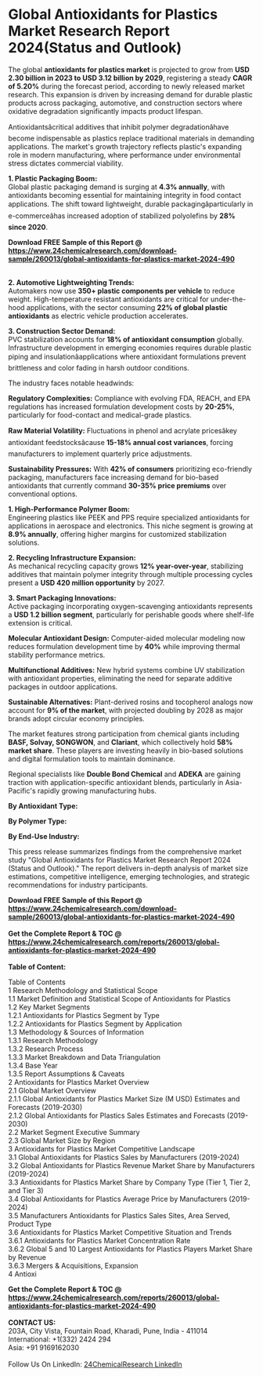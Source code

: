 <h1>Global Antioxidants for Plastics Market Research Report 2024(Status and Outlook)</h1><p>The global <strong>antioxidants for plastics market</strong> is projected to grow from <strong>USD 2.30 billion in 2023 to USD 3.12 billion by 2029</strong>, registering a steady <strong>CAGR of 5.20%</strong> during the forecast period, according to newly released market research. This expansion is driven by increasing demand for durable plastic products across packaging, automotive, and construction sectors where oxidative degradation significantly impacts product lifespan.</p><p>Antioxidantsâcritical additives that inhibit polymer degradationâhave become indispensable as plastics replace traditional materials in demanding applications. The market's growth trajectory reflects plastic's expanding role in modern manufacturing, where performance under environmental stress dictates commercial viability.</p><p><strong>1. Plastic Packaging Boom:</strong><br>
Global plastic packaging demand is surging at <strong>4.3% annually</strong>, with antioxidants becoming essential for maintaining integrity in food contact applications. The shift toward lightweight, durable packagingâparticularly in e-commerceâhas increased adoption of stabilized polyolefins by <strong>28% since 2020</strong>.</p><div><b>Download FREE Sample of this Report @ 
            <a href="https://www.24chemicalresearch.com/download-sample/260013/global-antioxidants-for-plastics-market-2024-490">
            https://www.24chemicalresearch.com/download-sample/260013/global-antioxidants-for-plastics-market-2024-490</a></b></div><br><p><strong>2. Automotive Lightweighting Trends:</strong><br>
Automakers now use <strong>350+ plastic components per vehicle</strong> to reduce weight. High-temperature resistant antioxidants are critical for under-the-hood applications, with the sector consuming <strong>22% of global plastic antioxidants</strong> as electric vehicle production accelerates.</p><p><strong>3. Construction Sector Demand:</strong><br>
PVC stabilization accounts for <strong>18% of antioxidant consumption</strong> globally. Infrastructure development in emerging economies requires durable plastic piping and insulationâapplications where antioxidant formulations prevent brittleness and color fading in harsh outdoor conditions.</p><p>The industry faces notable headwinds:</p><p><strong>Regulatory Complexities:</strong> Compliance with evolving FDA, REACH, and EPA regulations has increased formulation development costs by <strong>20-25%</strong>, particularly for food-contact and medical-grade plastics.</p><p><strong>Raw Material Volatility:</strong> Fluctuations in phenol and acrylate pricesâkey antioxidant feedstocksâcause <strong>15-18% annual cost variances</strong>, forcing manufacturers to implement quarterly price adjustments.</p><p><strong>Sustainability Pressures:</strong> With <strong>42% of consumers</strong> prioritizing eco-friendly packaging, manufacturers face increasing demand for bio-based antioxidants that currently command <strong>30-35% price premiums</strong> over conventional options.</p><p><strong>1. High-Performance Polymer Boom:</strong><br>
Engineering plastics like PEEK and PPS require specialized antioxidants for applications in aerospace and electronics. This niche segment is growing at <strong>8.9% annually</strong>, offering higher margins for customized stabilization solutions.</p><p><strong>2. Recycling Infrastructure Expansion:</strong><br>
As mechanical recycling capacity grows <strong>12% year-over-year</strong>, stabilizing additives that maintain polymer integrity through multiple processing cycles present a <strong>USD 420 million opportunity</strong> by 2027.</p><p><strong>3. Smart Packaging Innovations:</strong><br>
Active packaging incorporating oxygen-scavenging antioxidants represents a <strong>USD 1.2 billion segment</strong>, particularly for perishable goods where shelf-life extension is critical.</p><p><strong>Molecular Antioxidant Design:</strong> Computer-aided molecular modeling now reduces formulation development time by <strong>40%</strong> while improving thermal stability performance metrics.</p><p><strong>Multifunctional Additives:</strong> New hybrid systems combine UV stabilization with antioxidant properties, eliminating the need for separate additive packages in outdoor applications.</p><p><strong>Sustainable Alternatives:</strong> Plant-derived rosins and tocopherol analogs now account for <strong>9% of the market</strong>, with projected doubling by 2028 as major brands adopt circular economy principles.</p><p>The market features strong participation from chemical giants including <strong>BASF, Solvay, SONGWON</strong>, and <strong>Clariant</strong>, which collectively hold <strong>58% market share</strong>. These players are investing heavily in bio-based solutions and digital formulation tools to maintain dominance.</p><p>Regional specialists like <strong>Double Bond Chemical</strong> and <strong>ADEKA</strong> are gaining traction with application-specific antioxidant blends, particularly in Asia-Pacific's rapidly growing manufacturing hubs.</p><p><strong>By Antioxidant Type:</strong></p><p><strong>By Polymer Type:</strong></p><p><strong>By End-Use Industry:</strong></p><p>This press release summarizes findings from the comprehensive market study "Global Antioxidants for Plastics Market Research Report 2024 (Status and Outlook)." The report delivers in-depth analysis of market size estimations, competitive intelligence, emerging technologies, and strategic recommendations for industry participants.</p><div><b>Download FREE Sample of this Report @ 
            <a href="https://www.24chemicalresearch.com/download-sample/260013/global-antioxidants-for-plastics-market-2024-490">
            https://www.24chemicalresearch.com/download-sample/260013/global-antioxidants-for-plastics-market-2024-490</a></b></div><br><div><b>Get the Complete Report & TOC @ 
            <a href="https://www.24chemicalresearch.com/reports/260013/global-antioxidants-for-plastics-market-2024-490">
            https://www.24chemicalresearch.com/reports/260013/global-antioxidants-for-plastics-market-2024-490</a></b></div><br>
            <b>Table of Content:</b><p>Table of Contents<br />
1 Research Methodology and Statistical Scope<br />
1.1 Market Definition and Statistical Scope of Antioxidants for Plastics<br />
1.2 Key Market Segments<br />
1.2.1 Antioxidants for Plastics Segment by Type<br />
1.2.2 Antioxidants for Plastics Segment by Application<br />
1.3 Methodology & Sources of Information<br />
1.3.1 Research Methodology<br />
1.3.2 Research Process<br />
1.3.3 Market Breakdown and Data Triangulation<br />
1.3.4 Base Year<br />
1.3.5 Report Assumptions & Caveats<br />
2 Antioxidants for Plastics Market Overview<br />
2.1 Global Market Overview<br />
2.1.1 Global Antioxidants for Plastics Market Size (M USD) Estimates and Forecasts (2019-2030)<br />
2.1.2 Global Antioxidants for Plastics Sales Estimates and Forecasts (2019-2030)<br />
2.2 Market Segment Executive Summary<br />
2.3 Global Market Size by Region<br />
3 Antioxidants for Plastics Market Competitive Landscape<br />
3.1 Global Antioxidants for Plastics Sales by Manufacturers (2019-2024)<br />
3.2 Global Antioxidants for Plastics Revenue Market Share by Manufacturers (2019-2024)<br />
3.3 Antioxidants for Plastics Market Share by Company Type (Tier 1, Tier 2, and Tier 3)<br />
3.4 Global Antioxidants for Plastics Average Price by Manufacturers (2019-2024)<br />
3.5 Manufacturers Antioxidants for Plastics Sales Sites, Area Served, Product Type<br />
3.6 Antioxidants for Plastics Market Competitive Situation and Trends<br />
3.6.1 Antioxidants for Plastics Market Concentration Rate<br />
3.6.2 Global 5 and 10 Largest Antioxidants for Plastics Players Market Share by Revenue<br />
3.6.3 Mergers & Acquisitions, Expansion<br />
4 Antioxi</p><div><b>Get the Complete Report & TOC @ 
            <a href="https://www.24chemicalresearch.com/reports/260013/global-antioxidants-for-plastics-market-2024-490">
            https://www.24chemicalresearch.com/reports/260013/global-antioxidants-for-plastics-market-2024-490</a></b></div><br><b>CONTACT US:</b><br>
            203A, City Vista, Fountain Road, Kharadi, Pune, India - 411014<br>
            International: +1(332) 2424 294<br>
            Asia: +91 9169162030 <br><br>
            Follow Us On LinkedIn: <a href="https://www.linkedin.com/company/24chemicalresearch/">24ChemicalResearch LinkedIn</a>